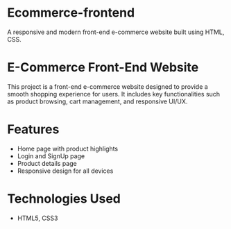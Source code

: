 # Ecommerce-frontend
A responsive and modern front-end e-commerce website built using HTML, CSS.

# E-Commerce Front-End Website

This project is a front-end e-commerce website designed to provide a smooth shopping experience for users. It includes key functionalities such as product browsing, cart management, and responsive UI/UX.

# Features

- Home page with product highlights
- Login and SignUp page
- Product details page
- Responsive design for all devices

# Technologies Used

- HTML5, CSS3



